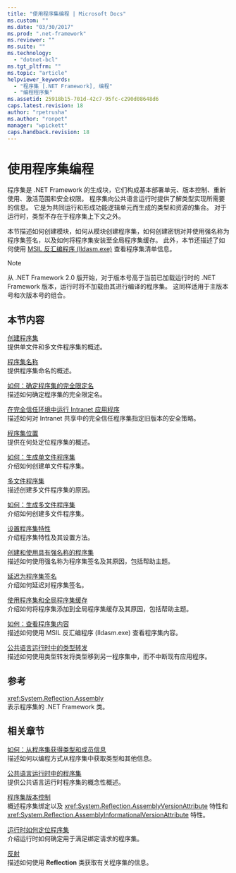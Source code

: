 ```yaml
---
title: "使用程序集编程 | Microsoft Docs"
ms.custom: ""
ms.date: "03/30/2017"
ms.prod: ".net-framework"
ms.reviewer: ""
ms.suite: ""
ms.technology: 
  - "dotnet-bcl"
ms.tgt_pltfrm: ""
ms.topic: "article"
helpviewer_keywords: 
  - "程序集 [.NET Framework], 编程"
  - "编程程序集"
ms.assetid: 25918b15-701d-42c7-95fc-c290d08648d6
caps.latest.revision: 18
author: "rpetrusha"
ms.author: "ronpet"
manager: "wpickett"
caps.handback.revision: 18
---
```

# 使用程序集编程
程序集是 .NET Framework 的生成块，它们构成基本部署单元、版本控制、重新使用、激活范围和安全权限。  程序集向公共语言运行时提供了解类型实现所需要的信息。  它是为共同运行和形成功能逻辑单元而生成的类型和资源的集合。  对于运行时，类型不存在于程序集上下文之外。  
  
 本节描述如何创建模块，如何从模块创建程序集，如何创建密钥对并使用强名称为程序集签名，以及如何将程序集安装至全局程序集缓存。  此外，本节还描述了如何使用 [MSIL 反汇编程序 \(Ildasm.exe\)](../../../docs/framework/tools/ildasm-exe-il-disassembler.md) 查看程序集清单信息。  
  
> [!NOTE]
>  从 .NET Framework 2.0 版开始，对于版本号高于当前已加载运行时的 .NET Framework 版本，运行时将不加载由其进行编译的程序集。  这同样适用于主版本号和次版本号的组合。  
  
## 本节内容  
 [创建程序集](../../../docs/framework/app-domains/create-assemblies.md)  
 提供单文件和多文件程序集的概述。  
  
 [程序集名称](../../../docs/framework/app-domains/assembly-names.md)  
 提供程序集命名的概述。  
  
 [如何：确定程序集的完全限定名](../../../docs/framework/app-domains/how-to-determine-assembly-fully-qualified-name.md)  
 描述如何确定程序集的完全限定名。  
  
 [在完全信任环境中运行 Intranet 应用程序](../../../docs/framework/app-domains/running-intranet-applications-in-full-trust.md)  
 描述如何对 Intranet 共享中的完全信任程序集指定旧版本的安全策略。  
  
 [程序集位置](../../../docs/framework/app-domains/assembly-location.md)  
 提供在何处定位程序集的概述。  
  
 [如何：生成单文件程序集](../../../docs/framework/app-domains/how-to-build-a-single-file-assembly.md)  
 介绍如何创建单文件程序集。  
  
 [多文件程序集](../../../docs/framework/app-domains/multifile-assemblies.md)  
 描述创建多文件程序集的原因。  
  
 [如何：生成多文件程序集](../../../docs/framework/app-domains/how-to-build-a-multifile-assembly.md)  
 介绍如何创建多文件程序集。  
  
 [设置程序集特性](../../../docs/framework/app-domains/set-assembly-attributes.md)  
 介绍程序集特性及其设置方法。  
  
 [创建和使用具有强名称的程序集](../../../docs/framework/app-domains/create-and-use-strong-named-assemblies.md)  
 描述如何使用强名称为程序集签名及其原因，包括帮助主题。  
  
 [延迟为程序集签名](../../../docs/framework/app-domains/delay-sign-assembly.md)  
 介绍如何延迟对程序集签名。  
  
 [使用程序集和全局程序集缓存](../../../docs/framework/app-domains/working-with-assemblies-and-the-gac.md)  
 介绍如何将程序集添加到全局程序集缓存及其原因，包括帮助主题。  
  
 [如何：查看程序集内容](../../../docs/framework/app-domains/how-to-view-assembly-contents.md)  
 描述如何使用 MSIL 反汇编程序 \(Ildasm.exe\) 查看程序集内容。  
  
 [公共语言运行时中的类型转发](../../../docs/framework/app-domains/type-forwarding-in-the-common-language-runtime.md)  
 描述如何使用类型转发将类型移到另一程序集中，而不中断现有应用程序。  
  
## 参考  
 <xref:System.Reflection.Assembly>  
 表示程序集的 .NET Framework 类。  
  
## 相关章节  
 [如何：从程序集获得类型和成员信息](../../../docs/framework/app-domains/how-to-obtain-type-and-member-information-from-an-assembly.md)  
 描述如何以编程方式从程序集中获取类型和其他信息。  
  
 [公共语言运行时中的程序集](../../../docs/framework/app-domains/assemblies-in-the-common-language-runtime.md)  
 提供公共语言运行时程序集的概念性概述。  
  
 [程序集版本控制](../../../docs/framework/app-domains/assembly-versioning.md)  
 概述程序集绑定以及 <xref:System.Reflection.AssemblyVersionAttribute> 特性和 <xref:System.Reflection.AssemblyInformationalVersionAttribute> 特性。  
  
 [运行时如何定位程序集](../../../docs/framework/deployment/how-the-runtime-locates-assemblies.md)  
 介绍运行时如何确定用于满足绑定请求的程序集。  
  
 [反射](../../../docs/framework/reflection-and-codedom/reflection.md)  
 描述如何使用 **Reflection** 类获取有关程序集的信息。